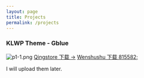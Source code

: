```yaml
---
layout: page
title: Projects
permalink: /projects
---
```

### KLWP Theme - Gblue
![p1-1.png](https://i.loli.net/2020/11/08/Oxq4CcFjfgXbuI8.png)
<a target="_blank" href="https://cloud.qingstore.cn/#/s/qe3kcO" class="btn btn-dark"> Qingstore 下载 &rarr;</a> 
<a target="_blank" href="https://ws28.cn/f/3xmf36gzc6m" class="btn btn-light"> Wenshushu 下载 815582;</a> 

<html>
<head>
<link rel="stylesheet" href="https://cdn.staticfile.org/font-awesome/4.7.0/css/font-awesome.css">
</head>
<body>
 
<i class="fa fa-circle-o-notch fa-spin"></i> I will upload them later.
 
</body>
</html>
